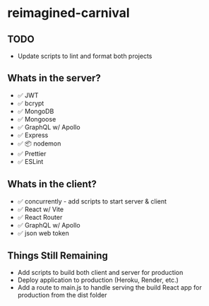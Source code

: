 # reimagined-carnival

## TODO

- Update scripts to lint and format both projects

## Whats in the server?

- ✅ JWT
- ✅ bcrypt
- ✅ MongoDB
- ✅ Mongoose
- ✅ GraphQL w/ Apollo
- ✅ Express
- ✅ 📦 nodemon
- ✅ Prettier
- ✅ ESLint

## Whats in the client?

- ✅ concurrently - add scripts to start server & client
- ✅ React w/ Vite
- ✅ React Router
- ✅ GraphQL w/ Apollo
- ✅ json web token

## Things Still Remaining

- Add scripts to build both client and server for production
- Deploy application to production (Heroku, Render, etc.)
- Add a route to main.js to handle serving the build React app for production from the dist folder